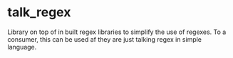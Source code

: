# talk_regex
Library on top of in built regex libraries to simplify the use of regexes.
To a consumer, this can be used af they are just talking regex in simple language.
